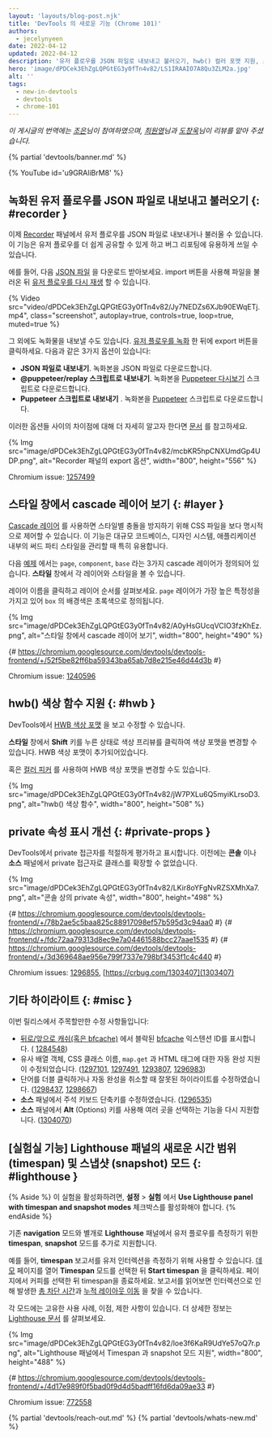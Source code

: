 ```yaml
---
layout: 'layouts/blog-post.njk'
title: 'DevTools 의 새로운 기능 (Chrome 101)'
authors:
  - jecelynyeen
date: 2022-04-12
updated: 2022-04-12
description: '유저 플로우를 JSON 파일로 내보내고 불러오기, hwb() 컬러 포맷 지원, 스타일 창에서 cascade 레이어 보기 등'
hero: 'image/dPDCek3EhZgLQPGtEG3y0fTn4v82/LS1IRAAIO7A8Qu3ZLM2a.jpg'
alt: ''
tags:
  - new-in-devtools
  - devtools
  - chrome-101
---
```


_이 게시글의 번역에는 [조은](https://developers.google.com/community/experts/directory/profile/profile-eun-cho)님이 참여하였으며, [최원영](https://www.linkedin.com/in/toruchoi)님과 [도창욱](https://developers.google.com/community/experts/directory/profile/profile-changwook-doh)님이 리뷰를 맡아 주셨습니다._

{% partial 'devtools/banner.md' %}

{% YouTube id='u9GRAliBrM8' %}

## 녹화된 유저 플로우를 JSON 파일로 내보내고 불러오기 {: #recorder }

이제 [Recorder](/docs/devtools/recorder) 패널에서 유저 플로우를 JSON 파일로 내보내거나 불러올 수 있습니다. 이 기능은 유저 플로우를 더 쉽게 공유할 수 있게 하고 버그 리포팅에 유용하게 쓰일 수 있습니다.

에를 들어, 다음 [JSON 파일](https://storage.googleapis.com/web-dev-uploads/file/dPDCek3EhZgLQPGtEG3y0fTn4v82/vzQbv2rUfTz2DEmx06Gv.json) 을 다운로드 받아보세요. import 버튼을 사용해 파일을 불러온 뒤 [유저 플로우를 다시 재생](/docs/devtools/recorder/#replay) 할 수 있습니다.

{% Video src="video/dPDCek3EhZgLQPGtEG3y0fTn4v82/Jy7NEDZs6XJb90EWqETj.mp4", class="screenshot", autoplay=true, controls=true, loop=true, muted=true %}

그 외에도 녹화물을 내보낼 수도 있습니다. [유저 플로우를 녹화](/docs/devtools/recorder/#record) 한 뒤에 export 버튼을 클릭하세요. 다음과 같은 3가지 옵션이 있습니다:

- **JSON 파일로 내보내기**. 녹화본을 JSON 파일로 다운로드합니다.
- **@puppeteer/replay 스크립트로 내보내기**. 녹화본을 [Puppeteer 다시보기](https://github.com/puppeteer/replay) 스크립트로 다운로드합니다.
- **Puppeteer 스크립트로 내보내기** . 녹화본을 [Puppeteer](https://pptr.dev/) 스크립트로 다운로드합니다.

이러한 옵션들 사이의 차이점에 대해 더 자세히 알고자 한다면 [문서](/docs/devtools/recorder/#export-flows) 를 참고하세요.

{% Img src="image/dPDCek3EhZgLQPGtEG3y0fTn4v82/mcbKR5hpCNXUmdGp4UDP.png", alt="Recorder 패널의 export 옵션", width="800", height="556" %}

Chromium issue: [1257499](https://crbug.com/1257499)

## 스타일 창에서 cascade 레이어 보기 {: #layer }

[Cascade 레이어](/blog/cascade-layers/) 를 사용하면 스타일별 충돌을 방지하기 위해 CSS 파일을 보다 명시적으로 제어할 수 있습니다. 이 기능은 대규모 코드베이스, 디자인 시스템, 애플리케이션 내부의 써드 파티 스타일을 관리할 때 특히 유용합니다.

다음 [예제](https://jec.fyi/demo/cascade-layer) 에서는 `page`, `component`, `base` 라는 3가지 cascade 레이어가 정의되어 있습니다. **스타일** 창에서 각 레이어와 스타일을 볼 수 있습니다.

레이어 이름을 클릭하고 레이어 순서를 살펴보세요. `page` 레이어가 가장 높은 특정성을 가지고 있어 `box` 의 배경색은 초록색으로 정의됩니다.

{% Img src="image/dPDCek3EhZgLQPGtEG3y0fTn4v82/A0yHsGUcqVCIO3fzKhEz.png", alt="스타일 창에서 cascade 레이어 보기", width="800", height="490" %}

{# https://chromium.googlesource.com/devtools/devtools-frontend/+/52f5be82ff6ba59343ba65ab7d8e215e46d44d3b #}

Chromium issue: [1240596](https://crbug.com/1240596)

## hwb() 색상 함수 지원 {: #hwb }

DevTools에서 [HWB 색상 포맷](https://drafts.csswg.org/css-color/#the-hwb-notation) 을 보고 수정할 수 있습니다.

**스타일** 창에서 **Shift** 키를 누른 상태로 색상 프리뷰를 클릭하여 색상 포맷을 변경할 수 있습니다. HWB 색상 포맷이 추가되어있습니다.

혹은 [컬러 피커](/docs/devtools/css/reference/#color-picker) 를 사용하여 HWB 색상 포맷을 변경할 수도 있습니다.

{% Img src="image/dPDCek3EhZgLQPGtEG3y0fTn4v82/jW7PXLu6Q5myiKLrsoD3.png", alt="hwb() 색상 함수", width="800", height="508" %}

## private 속성 표시 개선 {: #private-props }

DevTools에서 private 접근자를 적절하게 평가하고 표시합니다. 이전에는 **콘솔** 이나 **소스** 패널에서 private 접근자로 클래스를 확장할 수 없었습니다.

{% Img src="image/dPDCek3EhZgLQPGtEG3y0fTn4v82/LKir8oYFgNvRZSXMhXa7.png", alt="콘솔 상의 private 속성", width="800", height="498" %}

{# https://chromium.googlesource.com/devtools/devtools-frontend/+/78b2ae5c5baa825c88917098ef57b595d3c94aa0 #}
{# https://chromium.googlesource.com/devtools/devtools-frontend/+/fdc72aa79313d8ec9e7a04461588bcc27aae1535 #}
{# https://chromium.googlesource.com/devtools/devtools-frontend/+/3d369648ae956e799f7337e798bf3453f1c4c440 #}

Chromium issues: [1296855](https://crbug.com/1296855), [https://crbug.com/1303407](1303407)

## 기타 하이라이트 {: #misc }

이번 릴리스에서 주목할만한 수정 사항들입니다:

- [뒤로/앞으로 캐쉬(혹은 bfcache)](/blog/new-in-devtools-98/#bfcache) 에서 블락된 [bfcache](https://web.dev/bfcache/) 익스텐션 ID를 표시합니다. ( [1284548](https://crbug.com/1284548))
- 유사 배열 객체, CSS 클래스 이름, `map.get` 과 HTML 태그에 대한 자동 완성 지원이 수정되었습니다. ([1297101](https://crbug.com/1297101), [1297491](https://crbug.com/1297491), [1293807](https://crbug.com/1293807), [1296983](https://crbug.com/1296983))
- 단어를 더블 클릭하거나 자동 완성을 취소할 때 잘못된 하이라이트를 수정하였습니다. ([1298437](https://crbug.com/1298437), [1298667](https://crbug.com/1298667))
- **소스** 패널에서 주석 키보드 단축키를 수정하였습니다. ([1296535](https://crbug.com/1296535))
- **소스** 패널에서 **Alt** (Options) 키를 사용해 여러 곳을 선택하는 기능을 다시 지원합니다. ([1304070](https://crbug.com/1304070))

## [실험실 기능] Lighthouse 패널의 새로운 시간 범위 (timespan) 및 스냅샷 (snapshot) 모드 {: #lighthouse }

{% Aside %}
이 실험을 활성화하려면, **설정** > **실험** 에서 **Use Lighthouse panel with timespan and snapshot modes** 체크박스를 활성화해야 합니다.
{% endAside %}

기존 **navigation** 모드와 별개로 **Lighthouse** 패널에서 유저 플로우를 측정하기 위한 **timespan**, **snapshot** 모드를 추가로 지원합니다.

예를 들어, **timespan** 보고서를 유저 인터렉션을 측정하기 위해 사용할 수 있습니다. [데모](https://coffee-cart.netlify.app/) 페이지를 열어 **Timespan** 모드를 선택한 뒤 **Start timespan** 을 클릭하세요. 페이지에서 커피를 선택한 뒤 timespan을 종료하세요. 보고서를 읽어보면 인터렉션으로 인해 발생한 [총 차단 시간](https://web.dev/tbt/)과 [누적 레이아웃 이동](https://web.dev/cls/) 을 찾을 수 있습니다.

각 모드에는 고유한 사용 사례, 이점, 제한 사항이 있습니다. 더 상세한 정보는 [Lighthouse 문서](https://github.com/GoogleChrome/lighthouse/blob/master/docs/user-flows.md) 를 살펴보세요.

{% Img src="image/dPDCek3EhZgLQPGtEG3y0fTn4v82/loe3f6KaR9UdYe57oQ7r.png", alt="Lighthouse 패널에서 Timespan 과 snapshot 모드 지원", width="800", height="488" %}

{# https://chromium.googlesource.com/devtools/devtools-frontend/+/4d17e989f0f5bad0f9d4d5badff16fd6da09ae33 #}

Chromium issue: [772558](https://crbug.com/772558)

{% partial 'devtools/reach-out.md' %}
{% partial 'devtools/whats-new.md' %}
